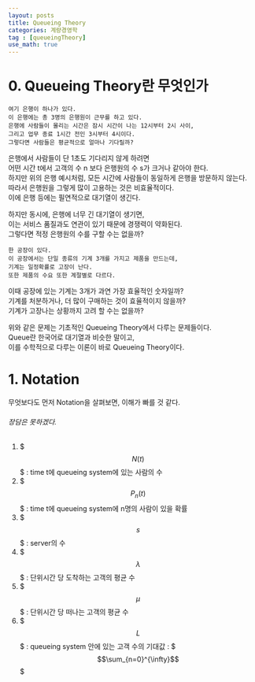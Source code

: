```yaml
---
layout: posts
title: Queueing Theory
categories: 계량경영학
tag : [queueingTheory]
use_math: true
---
```


# 0. Queueing Theory란 무엇인가
```
여기 은행이 하나가 있다.  
이 은행에는 총 3명의 은행원이 근무를 하고 있다.  
은행에 사람들이 몰리는 시간은 잠시 시간이 나는 12시부터 2시 사이,  
그리고 업무 종료 1시간 전인 3시부터 4시이다.  
그렇다면 사람들은 평균적으로 얼마나 기다릴까?  
```

은행에서 사람들이 단 1초도 기다리지 않게 하려면  
어떤 시간 t에서 고객의 수 n 보다 은행원의 수 s가 크거나 같아야 한다.  
하지만 위의 은행 예시처럼, 모든 시간에 사람들이 동일하게 은행을 방문하지 않는다.  
따라서 은행원을 그렇게 많이 고용하는 것은 비효율적이다.  
이에 은행 등에는 필연적으로 대기열이 생긴다.  

하지만 동시에, 은행에 너무 긴 대기열이 생기면,  
이는 서비스 품질과도 연관이 있기 때문에 경쟁력이 약화된다.  
그렇다면 적정 은행원의 수를 구할 수는 없을까?  

```
한 공장이 있다. 
이 공장에서는 단일 종류의 기계 3개를 가지고 제품을 만드는데,  
기계는 일정확률로 고장이 난다.  
또한 제품의 수요 또한 계절별로 다르다.  
```
이때 공장에 있는 기계는 3개가 과연 가장 효율적인 숫자일까?  
기계를 처분하거나, 더 많이 구매하는 것이 효율적이지 않을까?  
기계가 고장나는 상황까지 고려 할 수는 없을까?  

위와 같은 문제는 기초적인 Queueing Theory에서 다루는 문제들이다.  
Queue란 한국어로 대기열과 비슷한 말이고,  
이를 수학적으로 다루는 이론이 바로 Queueing Theory이다.  

# 1. Notation 

무엇보다도 먼저 Notation을 살펴보면, 
이해가 빠를 것 같다. 
###### 장담은 못하겠다. 

1. $$$N(t)$$$ : time t에 queueing system에 있는 사람의 수
2. $$$P_n(t)$$$ : time t에 queueing system에 n명의 사람이 있을 확률
3. $$$s$$$ : server의 수 
4. $$$\lambda$$$ : 단위시간 당 도착하는 고객의 평균 수 
5. $$$\mu$$$ : 단위시간 당 떠나는 고객의 평균 수 
6. $$$L$$$ : queueing system 안에 있는 고객 수의 기대값 : $$$\sum_{n=0}^{\infty}$$$




